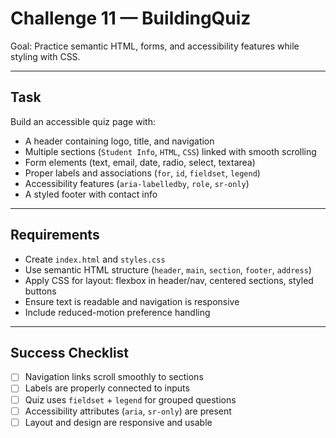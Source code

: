 # Challenge 11 — BuildingQuiz

Goal: Practice semantic HTML, forms, and accessibility features while styling with CSS.

---

## Task
Build an accessible quiz page with:
- A header containing logo, title, and navigation  
- Multiple sections (`Student Info`, `HTML`, `CSS`) linked with smooth scrolling  
- Form elements (text, email, date, radio, select, textarea)  
- Proper labels and associations (`for`, `id`, `fieldset`, `legend`)  
- Accessibility features (`aria-labelledby`, `role`, `sr-only`)  
- A styled footer with contact info  

---

## Requirements
- Create `index.html` and `styles.css`  
- Use semantic HTML structure (`header`, `main`, `section`, `footer`, `address`)  
- Apply CSS for layout: flexbox in header/nav, centered sections, styled buttons  
- Ensure text is readable and navigation is responsive  
- Include reduced-motion preference handling  

---

## Success Checklist
- [ ] Navigation links scroll smoothly to sections  
- [ ] Labels are properly connected to inputs  
- [ ] Quiz uses `fieldset` + `legend` for grouped questions  
- [ ] Accessibility attributes (`aria`, `sr-only`) are present  
- [ ] Layout and design are responsive and usable  
